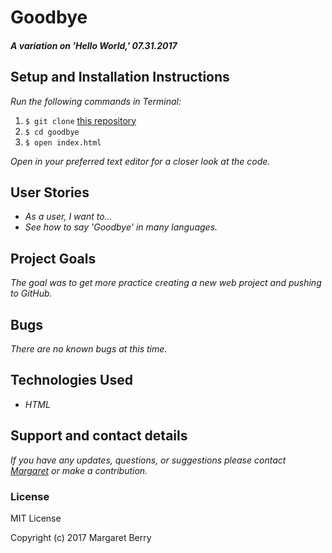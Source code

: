 # Goodbye

#### _A variation on 'Hello World,' 07.31.2017_

## Setup and Installation Instructions
_Run the following commands in Terminal:_

1. `$ git clone` [this repository](https://github.com/codemargaret/goodbye.git)
2. `$ cd goodbye`
3. `$ open index.html`

_Open in your preferred text editor for a closer look at the code._

## User Stories
* _As a user, I want to..._
* _See how to say 'Goodbye' in many languages._

## Project Goals
_The goal was to get more practice creating a new web project and pushing to GitHub._

## Bugs
_There are no known bugs at this time._

## Technologies Used
* _HTML_

## Support and contact details
_If you have any updates, questions, or suggestions please contact [Margaret] or make a contribution._

[Margaret]: mailto:margaretshelaghmcgovern@gmail.com

### License
MIT License

Copyright (c) 2017 Margaret Berry
